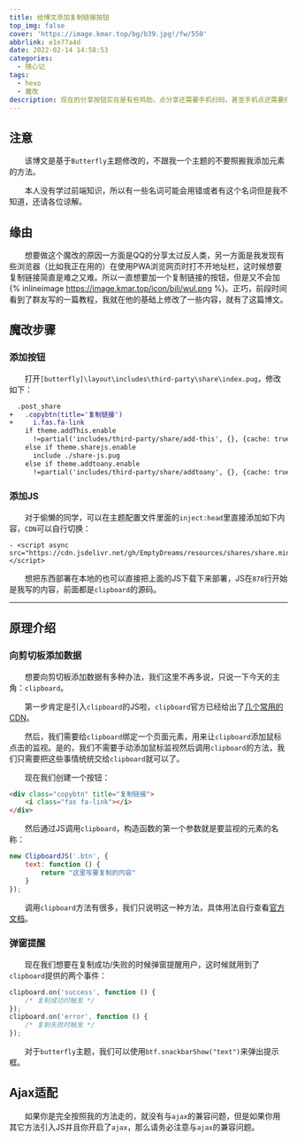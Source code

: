 ```yaml
---
title: 给博文添加复制链接按钮
top_img: false
cover: 'https://image.kmar.top/bg/b39.jpg!/fw/550'
abbrlink: e1e77a4d
date: 2022-02-14 14:58:53
categories:
  - 随心记
tags:
  - hexo
  - 魔改
description: 现在的分享按钮实在是有些鸡肋，点分享还需要手机扫码，甚至手机点还需要扫码分享，所以干脆弄个按钮点击复制链接好了。
---
```

  
## 注意

&emsp;&emsp;该博文是基于`Butterfly`主题修改的，不跟我一个主题的不要照搬我添加元素的方法。

&emsp;&emsp;本人没有学过前端知识，所以有一些名词可能会用错或者有这个名词但是我不知道，还请各位谅解。

## 缘由

&emsp;&emsp;想要做这个魔改的原因一方面是QQ的分享太过反人类，另一方面是我发现有些浏览器（比如我正在用的）在使用PWA浏览网页时打不开地址栏，这时候想要复制链接简直是难之又难。所以一直想要加一个复制链接的按钮，但是又不会加{% inlineimage https://image.kmar.top/icon/bili/wul.png %}。正巧，前段时间看到了群友写的一篇教程，我就在他的基础上修改了一些内容，就有了这篇博文。

## 魔改步骤

### 添加按钮

&emsp;&emsp;打开`[butterfly]\layout\includes\third-party\share\index.pug`，修改如下：

```diff
  .post_share
+   .copybtn(title='复制链接')
+     i.fas.fa-link
    if theme.addThis.enable
      !=partial('includes/third-party/share/add-this', {}, {cache: true})
    else if theme.sharejs.enable
      include ./share-js.pug
    else if theme.addtoany.enable
      !=partial('includes/third-party/share/addtoany', {}, {cache: true})
```

### 添加JS

&emsp;&emsp;对于偷懒的同学，可以在主题配置文件里面的`inject:head`里直接添加如下内容，`CDN`可以自行切换：

```
- <script async src="https://cdn.jsdelivr.net/gh/EmptyDreams/resources/shares/share.min.js"></script>
```

&emsp;&emsp;想把东西部署在本地的也可以直接把上面的JS下载下来部署，JS在`878`行开始是我写的内容，前面都是`clipboard`的源码。

---

## 原理介绍

### 向剪切板添加数据

&emsp;&emsp;想要向剪切板添加数据有多种办法，我们这里不再多说，只说一下今天的主角：`clipboard`。

&emsp;&emsp;第一步肯定是引入`clipboard`的JS啦，`clipboard`官方已经给出了[几个常用的CDN](https://github.com/zenorocha/clipboard.js/wiki/CDN-Providers)。

&emsp;&emsp;然后，我们需要给`clipboard`绑定一个页面元素，用来让`clipboard`添加鼠标点击的监视。是的，我们不需要手动添加鼠标监视然后调用`clipboard`的方法，我们只需要把这些事情统统交给`clipboard`就可以了。

&emsp;&emsp;现在我们创建一个按钮：

```html
<div class="copybtn" title="复制链接">
    <i class="fas fa-link"></i>
</div>
```

&emsp;&emsp;然后通过JS调用`clipboard`，构造函数的第一个参数就是要监视的元素的名称：

```javascript
new ClipboardJS('.btn', {
    text: function () {
        return "这里写要复制的内容"
    }
});
```

&emsp;&emsp;调用`clipboard`方法有很多，我们只说明这一种方法，具体用法自行查看[官方文档](https://clipboardjs.com/)。

### 弹窗提醒

&emsp;&emsp;现在我们想要在复制成功/失败的时候弹窗提醒用户，这时候就用到了`clipboard`提供的两个事件：

```javascript
clipboard.on('success', function () {
    /* 复制成功时触发 */
});
clipboard.on('error', function () {
    /* 复制失败时触发 */
});
```

&emsp;&emsp;对于`butterfly`主题，我们可以使用`btf.snackbarShow("text")`来弹出提示框。

## Ajax适配

&emsp;&emsp;如果你是完全按照我的方法走的，就没有与`ajax`的兼容问题，但是如果你用其它方法引入JS并且你开启了`ajax`，那么请务必注意与`ajax`的兼容问题。